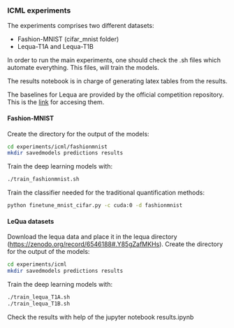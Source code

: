 ### ICML experiments

The experiments comprises two different datasets:
- Fashion-MNIST (cifar_mnist folder)
- Lequa-T1A and Lequa-T1B

In order to run the main experiments, one should check the .sh files which automate everything. This files, will train the models.

The results notebook is in charge of generating latex tables from the results.

The baselines for Lequa are provided by the official competition repository. This is the [link](https://github.com/HLT-ISTI/QuaPy/tree/lequa2022/LeQua2022) for accesing them.

#### Fashion-MNIST
Create the directory for the output of the models:
```bash
cd experiments/icml/fashionmnist
mkdir savedmodels predictions results
```

Train the deep learning models with:
```bash
./train_fashionmnist.sh
```

Train the classifier needed for the traditional quantification methods:
```bash
python finetune_mnist_cifar.py -c cuda:0 -d fashionmnist
```

#### LeQua datasets
Download the lequa data and place it in the lequa directory (https://zenodo.org/record/6546188#.Y85gZafMKHs).
Create the directory for the output of the models:
```bash
cd experiments/icml
mkdir savedmodels predictions results
```


Train the deep learning models with:
```bash
./train_lequa_T1A.sh
./train_lequa_T1B.sh
```

Check the results with help of the jupyter notebook results.ipynb
